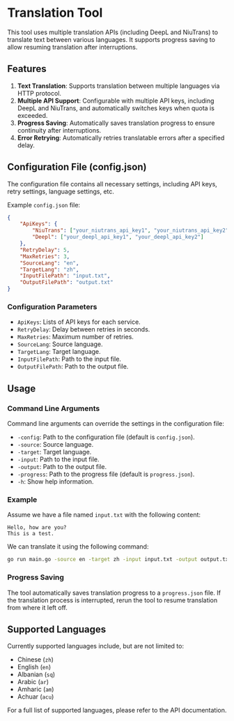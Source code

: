 # Translation Tool

This tool uses multiple translation APIs (including DeepL and NiuTrans) to translate text between various languages. It supports progress saving to allow resuming translation after interruptions.

## Features

1. **Text Translation**: Supports translation between multiple languages via HTTP protocol.
2. **Multiple API Support**: Configurable with multiple API keys, including DeepL and NiuTrans, and automatically switches keys when quota is exceeded.
3. **Progress Saving**: Automatically saves translation progress to ensure continuity after interruptions.
4. **Error Retrying**: Automatically retries translatable errors after a specified delay.

## Configuration File (config.json)

The configuration file contains all necessary settings, including API keys, retry settings, language settings, etc.

Example `config.json` file:

```json
{
    "ApiKeys": {
        "NiuTrans": ["your_niutrans_api_key1", "your_niutrans_api_key2"],
        "Deepl": ["your_deepl_api_key1", "your_deepl_api_key2"]
    },
    "RetryDelay": 5,
    "MaxRetries": 3,
    "SourceLang": "en",
    "TargetLang": "zh",
    "InputFilePath": "input.txt",
    "OutputFilePath": "output.txt"
}
```

### Configuration Parameters

- `ApiKeys`: Lists of API keys for each service.
- `RetryDelay`: Delay between retries in seconds.
- `MaxRetries`: Maximum number of retries.
- `SourceLang`: Source language.
- `TargetLang`: Target language.
- `InputFilePath`: Path to the input file.
- `OutputFilePath`: Path to the output file.

## Usage

### Command Line Arguments

Command line arguments can override the settings in the configuration file:

- `-config`: Path to the configuration file (default is `config.json`).
- `-source`: Source language.
- `-target`: Target language.
- `-input`: Path to the input file.
- `-output`: Path to the output file.
- `-progress`: Path to the progress file (default is `progress.json`).
- `-h`: Show help information.

### Example

Assume we have a file named `input.txt` with the following content:

```
Hello, how are you?
This is a test.
```

We can translate it using the following command:

```sh
go run main.go -source en -target zh -input input.txt -output output.txt
```

### Progress Saving

The tool automatically saves translation progress to a `progress.json` file. If the translation process is interrupted, rerun the tool to resume translation from where it left off.

## Supported Languages

Currently supported languages include, but are not limited to:

- Chinese (`zh`)
- English (`en`)
- Albanian (`sq`)
- Arabic (`ar`)
- Amharic (`am`)
- Achuar (`acu`)

For a full list of supported languages, please refer to the API documentation.
